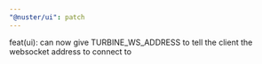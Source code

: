 ```yaml
---
"@nuster/ui": patch
---
```


feat(ui): can now give TURBINE_WS_ADDRESS to tell the client the websocket address to connect to
